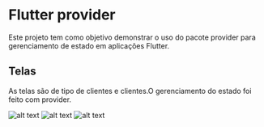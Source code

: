 # Flutter provider
Este projeto tem como objetivo demonstrar o uso do pacote provider para gerenciamento de estado em aplicações Flutter.

## Telas

As telas são de tipo de clientes e clientes.O gerenciamento do estado foi feito com provider.

![alt text](https://github.com/Aniro-Montenegro/flutter_gerenciamento_estado/blob/main/provider/imagens-app/Captura%20de%20Tela%202023-05-01%20%C3%A0s%2011.22.38.png?raw=true)
![alt text](https://github.com/Aniro-Montenegro/flutter_gerenciamento_estado/blob/main/provider/imagens-app/Captura%20de%20Tela%202023-05-01%20%C3%A0s%2011.23.03.png?raw=true)
![alt text](https://github.com/Aniro-Montenegro/flutter_gerenciamento_estado/blob/main/provider/imagens-app/Captura%20de%20Tela%202023-05-01%20%C3%A0s%2011.23.12.png?raw=true)

